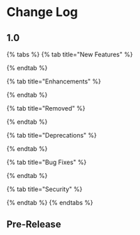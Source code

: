 # Change Log

## 1.0

{% tabs %}
{% tab title="New Features" %}

{% endtab %}

{% tab title="Enhancements" %}

{% endtab %}

{% tab title="Removed" %}

{% endtab %}

{% tab title="Deprecations" %}

{% endtab %}

{% tab title="Bug Fixes" %}

{% endtab %}

{% tab title="Security" %}

{% endtab %}
{% endtabs %}

## Pre-Release

### 




